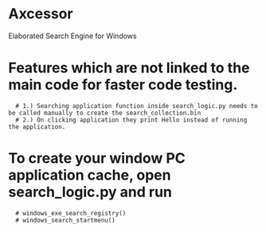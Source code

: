 # Axcessor
Elaborated Search Engine for Windows
# Features which are not linked to the main code for faster code testing.
      # 1.) Searching application function inside search_logic.py needs to be called manually to create the search_collection.bin
      # 2.) On clicking application they print Hello instead of running the application.

# To create your window PC application cache, open search_logic.py and run
      # windows_exe_search_registry()
      # windows_search_startmenu()